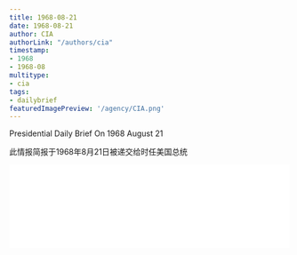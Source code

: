 ```yaml
---
title: 1968-08-21
date: 1968-08-21
author: CIA 
authorLink: "/authors/cia"
timestamp: 
- 1968
- 1968-08
multitype: 
- cia
tags: 
- dailybrief
featuredImagePreview: '/agency/CIA.png'
---
```



Presidential Daily Brief On 1968 August 21

此情报简报于1968年8月21日被递交给时任美国总统

<!--more-->





<div id="over" style="width:100%; overflow:hidden"> <iframe id="sFrame" name="sFrame" frameborder="no" border="0"  allowfullscreen marginwidth="0" scrolling="no" src = " /CIA/1968-08-21.html "  style = " position:absulute; width: 806px; top: 300;" > </iframe> </div>